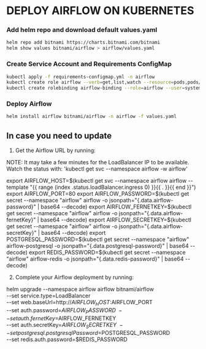 # DEPLOY AIRFLOW ON KUBERNETES

### Add helm repo and download default values.yaml
```bash
helm repo add bitnami https://charts.bitnami.com/bitnami
helm show values bitnami/airflow > airflow/values.yaml
```

### Create Service Account and Requirements ConfigMap
```bash
kubectl apply -f requirements-configmap.yml -n airflow
kubectl create role airflow --verb=get,list,watch --resource=pods,pods/status --namespace=airflow 
kubectl create rolebinding airflow-binding --role=airflow --user=system --serviceaccount=airflow:default -n airflow 
```
### Deploy Airflow
```bash
helm install airflow bitnami/airflow -n airflow -f values.yaml
```

## In case you need to update
1. Get the Airflow URL by running:

  NOTE: It may take a few minutes for the LoadBalancer IP to be available.
        Watch the status with: 'kubectl get svc --namespace airflow -w airflow'

  export AIRFLOW_HOST=$(kubectl get svc --namespace airflow airflow --template "{{ range (index .status.loadBalancer.ingress 0) }}{{ . }}{{ end }}")
  export AIRFLOW_PORT=80
  export AIRFLOW_PASSWORD=$(kubectl get secret --namespace "airflow" airflow -o jsonpath="{.data.airflow-password}" | base64 --decode)
  export AIRFLOW_FERNETKEY=$(kubectl get secret --namespace "airflow" airflow -o jsonpath="{.data.airflow-fernetKey}" | base64 --decode)
  export AIRFLOW_SECRETKEY=$(kubectl get secret --namespace "airflow" airflow -o jsonpath="{.data.airflow-secretKey}" | base64 --decode)
  export POSTGRESQL_PASSWORD=$(kubectl get secret --namespace "airflow" airflow-postgresql -o jsonpath="{.data.postgresql-password}" | base64 --decode)
  export REDIS_PASSWORD=$(kubectl get secret --namespace "airflow" airflow-redis -o jsonpath="{.data.redis-password}" | base64 --decode)

2. Complete your Airflow deployment by running:

  helm upgrade --namespace airflow airflow bitnami/airflow \
    --set service.type=LoadBalancer \
    --set web.baseUrl=http://$AIRFLOW_HOST:$AIRFLOW_PORT \
    --set auth.password=$AIRFLOW_PASSWORD \
    --set auth.fernetKey=$AIRFLOW_FERNETKEY \
    --set auth.secretKey=$AIRFLOW_SECRETKEY \
    --set postgresql.postgresqlPassword=$POSTGRESQL_PASSWORD \
    --set redis.auth.password=$REDIS_PASSWORD

